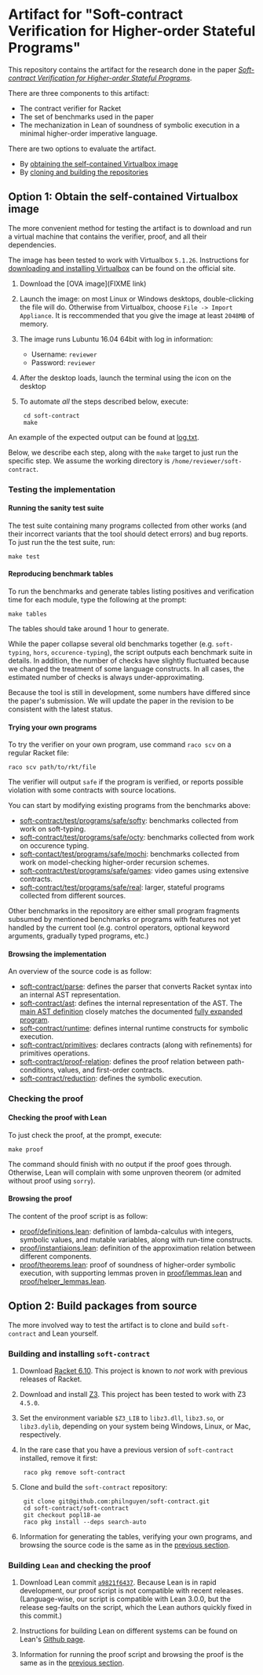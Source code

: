 Artifact for "Soft-contract Verification for Higher-order Stateful Programs"
=============================================================

This repository contains the artifact for the research done in the paper
[*Soft-contract Verification for Higher-order Stateful Programs*](https://github.com/philnguyen/soft-contract/blob/dev/paper/main.pdf).

There are three components to this artifact:

* The contract verifier for Racket
* The set of benchmarks used in the paper
* The mechanization in Lean of soundness of symbolic execution
  in a minimal higher-order imperative language.
  
There are two options to evaluate the artifact.

* By [obtaining the self-contained Virtualbox image](#option-1-obtain-the-self-contained-virtualbox-image)
* By [cloning and building the repositories](#option-2-build-packages-from-source)

## Option 1: Obtain the self-contained Virtualbox image

The more convenient method for testing the artifact is to download and run
a virtual machine that contains the verifier, proof, and all their dependencies.

The image has been tested to work with Virtualbox `5.1.26`.
Instructions for
[downloading and installing Virtualbox](https://www.virtualbox.org/wiki/Downloads)
can be found on the official site.

1. Download the [OVA image](FIXME link)

2. Launch the image:
   on most Linux or Windows desktops, double-clicking the file will do.
   Otherwise from Virtualbox, choose `File -> Import Appliance`.
   It is reccommended that you give the image at least `2048MB` of memory.
   
3. The image runs Lubuntu 16.04 64bit with log in information:

    * Username: `reviewer`
    * Password: `reviewer`
    
4. After the desktop loads, launch the terminal using the icon on the desktop
    
5. To automate *all* the steps described below, execute:

        cd soft-contract
        make
        
An example of the expected output can be found at [log.txt](https://github.com/philnguyen/soft-contract/tree/dev/log.txt).

Below, we describe each step, along with the `make` target to just run the specific step.
We assume the working directory is `/home/reviewer/soft-contract`.
    
### Testing the implementation

#### Running the sanity test suite

The test suite containing many programs collected from other works
(and their incorrect variants that the tool should detect errors)
and bug reports. To just run the the test suite, run:

    make test

#### Reproducing benchmark tables

To run the benchmarks and generate tables listing positives
and verification time for each module,
type the following at the prompt:

    make tables
   
The tables should take around 1 hour to generate.

While the paper collapse several old benchmarks together
(e.g. `soft-typing`, `hors`, `occurence-typing`),
the script outputs each benchmark suite in details.
In addition, the number of checks have slightly fluctuated because
we changed the treatment of some language constructs.
In all cases, the estimated number of checks is always under-approximating.

Because the tool is still in development, some numbers have differed
since the paper's submission. We will update the paper in the revision
to be consistent with the latest status.
   
#### Trying your own programs

To try the verifier on your own program, use command `raco scv` on a regular
Racket file:

    raco scv path/to/rkt/file
        
The verifier will output `safe` if the program is verified, or
reports possible violation with some contracts with source locations.
   
You can start by modifying existing programs from the benchmarks above:

* [soft-contract/test/programs/safe/softy](https://github.com/philnguyen/soft-contract/tree/dev/soft-contract/test/programs/safe/softy):
  benchmarks collected from work on soft-typing.
* [soft-contract/test/programs/safe/octy](https://github.com/philnguyen/soft-contract/tree/dev/soft-contract/test/programs/safe/octy):
  benchmarks collected from work on occurence typing.
* [soft-contact/test/programs/safe/mochi](https://github.com/philnguyen/soft-contract/tree/dev/soft-contract/test/programs/safe/mochi):
  benchmarks collected from work on model-checking higher-order recursion schemes.
* [soft-contract/test/programs/safe/games](https://github.com/philnguyen/soft-contract/tree/dev/soft-contract/test/programs/safe/games):
  video games using extensive contracts.
* [soft-contract/test/programs/safe/real](https://github.com/philnguyen/soft-contract/tree/dev/soft-contract/test/programs/safe/real):
  larger, stateful programs collected from different sources.
     
Other benchmarks in the repository are either small program fragments
subsumed by mentioned benchmarks or programs with features not yet handled
by the current tool (e.g. control operators, optional keyword arguments,
gradually typed programs, etc.)
   
#### Browsing the implementation

An overview of the source code is as follow:

* [soft-contract/parse](https://github.com/philnguyen/soft-contract/tree/dev/soft-contract/parse):
  defines the parser that converts Racket syntax into an internal AST representation.
* [soft-contract/ast](https://github.com/philnguyen/soft-contract/tree/dev/soft-contract/ast):
  defines the internal representation of the AST.
  The [main AST definition](https://github.com/philnguyen/soft-contract/blob/dev/soft-contract/ast/signatures.rkt#L73)
  closely matches the documented
  [fully expanded program](https://docs.racket-lang.org/reference/syntax-model.html?q=fully%20expanded#%28part._fully-expanded%29).
* [soft-contract/runtime](https://github.com/philnguyen/soft-contract/tree/dev/soft-contract/runtime):
  defines internal runtime constructs for symbolic execution.
* [soft-contract/primitives](https://github.com/philnguyen/soft-contract/tree/dev/soft-contract/primitives):
  declares contracts (along with refinements) for primitives operations.
* [soft-contract/proof-relation](https://github.com/philnguyen/soft-contract/tree/popl-18/soft-contract/proof-relation):
  defines the proof relation between path-conditions, values, and first-order contracts.
* [soft-contract/reduction](https://github.com/philnguyen/soft-contract/tree/popl-18/soft-contract/reduction):
  defines the symbolic execution.
   
### Checking the proof

#### Checking the proof with Lean

To just check the proof, at the prompt, execute:

    make proof
    
The command should finish with no output if the proof goes through.
Otherwise, Lean will complain with some unproven theorem
(or admited without proof using `sorry`).

#### Browsing the proof

The content of the proof script is as follow:

* [proof/definitions.lean](https://github.com/philnguyen/soft-contract/blob/dev/mechanized/definitions.lean): definition of lambda-calculus
  with integers, symbolic values, and mutable variables,
  along with run-time constructs.
* [proof/instantiaions.lean](https://github.com/philnguyen/soft-contract/blob/dev/mechanized/instantiations.lean): definition of the approximation
  relation between different components.
* [proof/theorems.lean](https://github.com/philnguyen/soft-contract/blob/dev/mechanized/theorems.lean): proof of soundness of higher-order
  symbolic execution, with supporting lemmas proven in
  [proof/lemmas.lean](https://github.com/philnguyen/soft-contract/blob/dev/mechanized/lemmas.lean) and
  [proof/helper_lemmas.lean](https://github.com/philnguyen/soft-contract/blob/dev/mechanized/helper_lemmas.lean).
  

## Option 2: Build packages from source

The more involved way to test the artifact is to clone and build `soft-contract`
and Lean yourself.

### Building and installing `soft-contract`

1. Download [Racket 6.10](https://download.racket-lang.org/).
   This project is known to *not* work with previous releases of Racket.

2. Download and install [Z3](https://github.com/Z3Prover/z3/releases).
   This project has been tested to work with Z3 `4.5.0`.
   
3. Set the environment variable `$Z3_LIB` to `libz3.dll`, `libz3.so`,
   or `libz3.dylib`, depending on your system being Windows, Linux, or Mac,
   respectively.
   
4. In the rare case that you have a previous version of `soft-contract`
   installed, remove it first:
   
        raco pkg remove soft-contract
        
5. Clone and build the `soft-contract` repository:

        git clone git@github.com:philnguyen/soft-contract.git
        cd soft-contract/soft-contract
        git checkout popl18-ae
        raco pkg install --deps search-auto
        
6. Information for generating the tables, verifying your own programs,
   and browsing the source code is the same as in the
   [previous section](#testing-the-implementation).
        

### Building `Lean` and checking the proof

1. Download Lean commit
   [`a9821f6437`](https://github.com/leanprover/lean/archive/a9821f643735de59efaf6eeabd0bfa8e9ae914fe.zip).
   Because Lean is in rapid development, our proof script is not compatible
   with recent releases.
   (Language-wise, our script is compatible with Lean 3.0.0,
   but the release seg-faults on the script,
   which the Lean authors quickly fixed in this commit.)
   
2. Instructions for building Lean on different systems can be found on Lean's
   [Github page](https://github.com/leanprover/lean#build-instructions).
   
3. Information for running the proof script and browsing the proof
   is the same as in the [previous section](#checking-the-proof).
